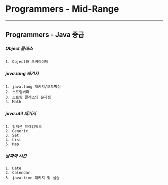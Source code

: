 # Programmers - Mid-Range
-------------------
## Programmers - Java 중급

##### Object 클래스
	1. Object와 오버라이딩

##### java.lang 패키지
	1. java.lang 패키지/오토박싱
	2. 스트링버퍼
	3. 스트링 클래스의 문제점
	4. Math

##### java.util 패키지
	1. 컬렉션 프레임워크
	2. Generic
	3. Set 
	4. List
	5. Map

##### 날짜와 시간
	1. Date
	2. Calendar
	3. java.time 패키지 및 실습

